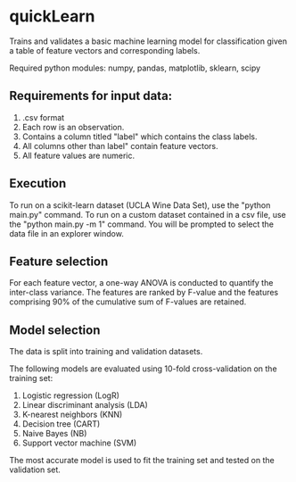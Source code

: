 # quickLearn
Trains and validates a basic machine learning model for classification given a table of feature vectors and corresponding labels.

Required python modules: numpy, pandas, matplotlib, sklearn, scipy

## Requirements for input data:
1) .csv format
2) Each row is an observation.
3) Contains a column titled "label" which contains the class labels.
4) All columns other than label" contain feature vectors.
5) All feature values are numeric.

## Execution
To run on a scikit-learn dataset (UCLA Wine Data Set), use the "python main.py" command. To run on a custom dataset contained in a csv file, use the "python main.py -m 1" command. You will be prompted to select the data file in an explorer window.

## Feature selection
For each feature vector, a one-way ANOVA is conducted to quantify the inter-class variance. The features are ranked by F-value and the features comprising 90% of the cumulative sum of F-values are retained.

## Model selection
The data is split into training and validation datasets.

The following models are evaluated using 10-fold cross-validation on the training set:
1) Logistic regression (LogR)
2) Linear discriminant analysis (LDA)
3) K-nearest neighbors (KNN)
4) Decision tree (CART)
5) Naive Bayes (NB)
6) Support vector machine (SVM)

The most accurate model is used to fit the training set and tested on the validation set.

